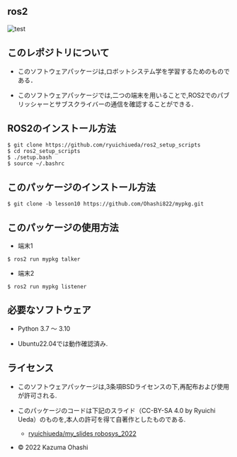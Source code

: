 ## ros2

![test](https://github.com/Ohashi822/mypkg/actions/workflows/test.yml/badge.svg)

## このレポジトリについて
* このソフトウェアパッケージは,ロボットシステム学を学習するためのものである．

* このソフトウェアパッケージでは,二つの端末を用いることで,ROS2でのパブリッシャーとサブスクライバーの通信を確認することができる．

## ROS2のインストール方法  
```
$ git clone https://github.com/ryuichiueda/ros2_setup_scripts
$ cd ros2_setup_scripts
$ ./setup.bash
$ source ~/.bashrc
```

## このパッケージのインストール方法
```
$ git clone -b lesson10 https://github.com/Ohashi822/mypkg.git
```
## このパッケージの使用方法
 * 端末1
 ```
 $ ros2 run mypkg talker 
 ```
 * 端末2
 ```
 $ ros2 run mypkg listener
 ```

## 必要なソフトウェア
* Python 3.7 ～ 3.10

* Ubuntu22.04では動作確認済み.

## ライセンス
* このソフトウェアパッケージは,3条項BSDライセンスの下,再配布および使用が許可される.

* このパッケージのコードは下記のスライド（CC-BY-SA 4.0 by Ryuichi Ueda）のものを,本人の許可を得て自著作としたものである.
  * [ryuichiueda/my_slides robosys_2022](https://github.com/ryuichiueda/my_slides/tree/master/robosys_2022)

* © 2022 Kazuma Ohashi
